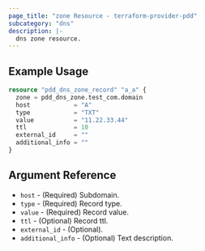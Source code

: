 ```yaml
---
page_title: "zone Resource - terraform-provider-pdd"
subcategory: "dns"
description: |-
  dns zone resource.
---
```


## Example Usage

```terraform
resource "pdd_dns_zone_record" "a_a" {
  zone = pdd_dns_zone.test_com.domain
  host            = "A"
  type            = "TXT"
  value           = "11.22.33.44"
  ttl             = 10
  external_id     = ""
  additional_info = ""
}
```

## Argument Reference

- `host` - (Required) Subdomain.
- `type` - (Required) Record type.
- `value` - (Required) Record value.
- `ttl` - (Optional) Record ttl.
- `external_id` - (Optional).
- `additional_info` - (Optional) Text description.
